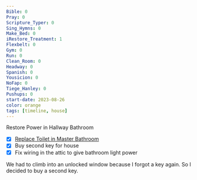 ```yaml
---
Bible: 0
Pray: 0
Scripture_Typer: 0
Sing_Hymns: 0
Make_Bed: 0
iRestore_Treatment: 1
Flexbelt: 0
Gym: 0
Run: 0
Clean_Room: 0
Headway: 0
Spanish: 0
Yousicion: 0
NoFap: 0
Tiege_Hanley: 0
Pushups: 0
start-date: 2023-08-26
color: orange
tags: [timeline, house]
---
```

<span
	  class='ob-timelines' 
	  data-title='Replace Toilet in Master Bathroom' 
	  data-img = 'https://lh3.googleusercontent.com/pw/ADCreHdUP_fhBhk0AbIW7xtzekV6vv9-E4QTs6cIPUZqG57EWdQ8yQttF1qkaZbbvVyj6one0tNqD5y0_0k1RbOMGQessKJrTl7XZ0HA3kzdHQTXuhR2xvQIbRi_Y2UFMLNyRyeR9ZG56zsTlCfVVzPnOxBrwA=w1408-h792-s-k-no-gm?authuser=0'>
	  Restore Power in Hallway Bathroom
</span>
- [x] [Replace Toilet in Master Bathroom](https://photos.app.goo.gl/hDEuAnzpagtpwefV7)
- [x] Buy second key for house
- [x] Fix wiring in the attic to give bathroom light power

We had to climb into an unlocked window because I forgot a key again. So I decided to buy a second key.